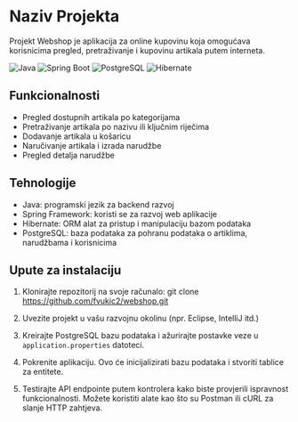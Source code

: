 # Naziv Projekta

Projekt Webshop je aplikacija za online kupovinu koja omogućava korisnicima pregled, pretraživanje i kupovinu artikala putem interneta.

![Java](https://img.shields.io/badge/Java-17%2B-blue.svg)
![Spring Boot](https://img.shields.io/badge/Spring%20Boot-2.7.1-green.svg)
![PostgreSQL](https://img.shields.io/badge/PostgreSQL-15.2-blue.svg)
![Hibernate](https://img.shields.io/badge/Hibernate-5.6.9-orange.svg)

## Funkcionalnosti

- Pregled dostupnih artikala po kategorijama
- Pretraživanje artikala po nazivu ili ključnim riječima
- Dodavanje artikala u košaricu
- Naručivanje artikala i izrada narudžbe
- Pregled detalja narudžbe 

## Tehnologije

- Java: programski jezik za backend razvoj
- Spring Framework: koristi se za razvoj web aplikacije
- Hibernate: ORM alat za pristup i manipulaciju bazom podataka
- PostgreSQL: baza podataka za pohranu podataka o artiklima, narudžbama i korisnicima

## Upute za instalaciju

1. Klonirajte repozitorij na svoje računalo: git clone https://github.com/fvukic2/webshop.git

2. Uvezite projekt u vašu razvojnu okolinu (npr. Eclipse, IntelliJ itd.)

3. Kreirajte PostgreSQL bazu podataka i ažurirajte postavke veze u `application.properties` datoteci.

4. Pokrenite aplikaciju. Ovo će inicijalizirati bazu podataka i stvoriti tablice za entitete.

5. Testirajte API endpointe putem kontrolera kako biste provjerili ispravnost funkcionalnosti. Možete koristiti alate kao što su Postman ili cURL za slanje HTTP zahtjeva.
